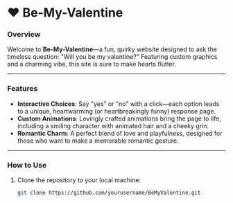 # ❤️ Be-My-Valentine


### Overview
Welcome to **Be-My-Valentine**—a fun, quirky website designed to ask the timeless question: "Will you be my valentine?" Featuring custom graphics and a charming vibe, this site is sure to make hearts flutter.

---

### Features
- **Interactive Choices**: Say "yes" or "no" with a click—each option leads to a unique, heartwarming (or heartbreakingly funny) response page.
- **Custom Animations**: Lovingly crafted animations bring the page to life, including a smiling character with animated hair and a cheeky grin.
- **Romantic Charm**: A perfect blend of love and playfulness, designed for those who want to make a memorable romantic gesture.

---

### How to Use
1. Clone the repository to your local machine:
   ```bash
   git clone https://github.com/yourusername/BeMyValentine.git
